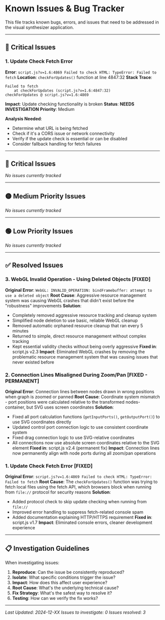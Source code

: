 # Known Issues & Bug Tracker

This file tracks known bugs, errors, and issues that need to be addressed in the visual synthesizer application.

---

## 🔴 Critical Issues

### 1. **Update Check Fetch Error**
**Error**: `script.js?v=1.6:4869 Failed to check HTML: TypeError: Failed to fetch`
**Location**: `checkForUpdates()` function at line 4847:32
**Stack Trace**: 
```
Failed to fetch
    at checkForUpdates (script.js?v=1.6:4847:32)
checkForUpdates @ script.js?v=1.6:4869
```
**Impact**: Update checking functionality is broken
**Status**: **NEEDS INVESTIGATION**
**Priority**: Medium

**Analysis Needed**:
- Determine what URL is being fetched
- Check if it's a CORS issue or network connectivity
- Verify if the update check is essential or can be disabled
- Consider fallback handling for fetch failures

---

## 🔴 Critical Issues

*No issues currently tracked*

---

## 🟡 Medium Priority Issues

*No issues currently tracked*

---

## 🟢 Low Priority Issues

*No issues currently tracked*

---

## ✅ Resolved Issues

### 3. **WebGL Invalid Operation - Using Deleted Objects** [FIXED]
**Original Error**: `WebGL: INVALID_OPERATION: bindFramebuffer: attempt to use a deleted object`
**Root Cause**: Aggressive resource management system was causing WebGL crashes that didn't exist before the "robustness" improvements
**Solution**:
- Completely removed aggressive resource tracking and cleanup system
- Simplified node deletion to use basic, reliable WebGL cleanup
- Removed automatic orphaned resource cleanup that ran every 5 minutes
- Returned to simple, direct resource management without complex tracking
- Kept essential validity checks without being overly aggressive
**Fixed in**: script.js v2.3
**Impact**: Eliminated WebGL crashes by removing the problematic resource management system that was causing issues that never existed before

### 2. **Connection Lines Misaligned During Zoom/Pan** [FIXED - PERMANENT]
**Original Error**: Connection lines between nodes drawn in wrong positions when graph is zoomed or panned
**Root Cause**: Coordinate system mismatch - port positions were calculated relative to the transformed nodes-container, but SVG uses screen coordinates
**Solution**: 
- Fixed all port calculation functions (`getInputPorts()`, `getOutputPort()`) to use SVG coordinates directly
- Updated control port connection logic to use consistent coordinate system
- Fixed drag connection logic to use SVG-relative coordinates
- All connections now use absolute screen coordinates relative to the SVG element
**Fixed in**: script.js v2.4 (permanent fix)
**Impact**: Connection lines now permanently align with node ports during all zoom/pan operations

### 1. **Update Check Fetch Error** [FIXED]
**Original Error**: `script.js?v=1.6:4869 Failed to check HTML: TypeError: Failed to fetch`
**Root Cause**: The `checkForUpdates()` function was trying to fetch local files using the fetch API, which browsers block when running from `file://` protocol for security reasons
**Solution**: 
- Added protocol check to skip update checking when running from `file://` 
- Improved error handling to suppress fetch-related console spam
- Added documentation explaining HTTP/HTTPS requirement
**Fixed in**: script.js v1.7
**Impact**: Eliminated console errors, cleaner development experience

---

## 📋 Investigation Guidelines

When investigating issues:
1. **Reproduce**: Can the issue be consistently reproduced?
2. **Isolate**: What specific conditions trigger the issue?
3. **Impact**: How does this affect user experience?
4. **Root Cause**: What's the underlying technical cause?
5. **Fix Strategy**: What's the safest way to resolve it?
6. **Testing**: How can we verify the fix works?

---

*Last Updated: 2024-12-XX*
*Issues to investigate: 0*
*Issues resolved: 3*
